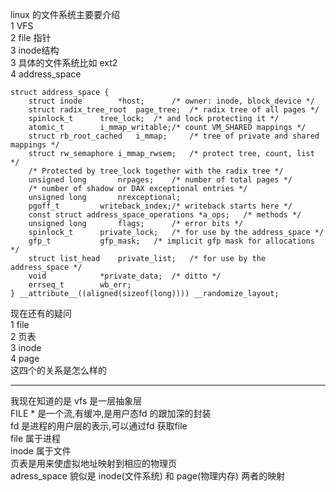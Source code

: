 linux 的文件系统主要要介绍  
1 VFS  
2 file 指针  
3 inode结构  
3 具体的文件系统比如 ext2  
4 address_space  
```
struct address_space {
	struct inode		*host;		/* owner: inode, block_device */
	struct radix_tree_root	page_tree;	/* radix tree of all pages */
	spinlock_t		tree_lock;	/* and lock protecting it */
	atomic_t		i_mmap_writable;/* count VM_SHARED mappings */
	struct rb_root_cached	i_mmap;		/* tree of private and shared mappings */
	struct rw_semaphore	i_mmap_rwsem;	/* protect tree, count, list */
	/* Protected by tree_lock together with the radix tree */
	unsigned long		nrpages;	/* number of total pages */
	/* number of shadow or DAX exceptional entries */
	unsigned long		nrexceptional;
	pgoff_t			writeback_index;/* writeback starts here */
	const struct address_space_operations *a_ops;	/* methods */
	unsigned long		flags;		/* error bits */
	spinlock_t		private_lock;	/* for use by the address_space */
	gfp_t			gfp_mask;	/* implicit gfp mask for allocations */
	struct list_head	private_list;	/* for use by the address_space */
	void			*private_data;	/* ditto */
	errseq_t		wb_err;
} __attribute__((aligned(sizeof(long)))) __randomize_layout;
```

现在还有的疑问  
1 file   
2 页表  
3 inode   
4 page   
这四个的关系是怎么样的

---
我现在知道的是
vfs 是一层抽象层  
FILE * 是一个流,有缓冲,是用户态fd 的跟加深的封装  
fd  是进程的用户层的表示,可以通过fd 获取file  
file 属于进程  
inode 属于文件    
页表是用来使虚拟地址映射到相应的物理页    
adress_space 貌似是 inode(文件系统)  和 page(物理内存) 两者的映射  
